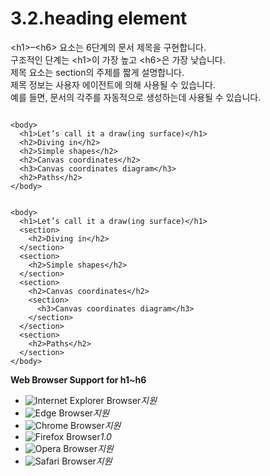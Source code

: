 # 3.2.heading element

&lt;h1&gt;–&lt;h6&gt; 요소는 6단계의 문서 제목을 구현합니다.  
구조적인 단계는 &lt;h1&gt;이 가장 높고 &lt;h6&gt;은 가장 낮습니다.  
제목 요소는 section의 주제를 짧게 설명합니다.  
제목 정보는 사용자 에이전트에 의해 사용될 수 있습니다.  
예를 들면, 문서의 각주를 자동적으로 생성하는데 사용될 수 있습니다.

```text

<body>
  <h1>Let’s call it a draw(ing surface)</h1>
  <h2>Diving in</h2>
  <h2>Simple shapes</h2>
  <h2>Canvas coordinates</h2>
  <h3>Canvas coordinates diagram</h3>
  <h2>Paths</h2>
</body>
```

```text

<body>
  <h1>Let’s call it a draw(ing surface)</h1>
  <section>
    <h2>Diving in</h2>
  </section>
  <section>
    <h2>Simple shapes</h2>
  </section>
  <section>
    <h2>Canvas coordinates</h2>
    <section>
      <h3>Canvas coordinates diagram</h3>
    </section>
  </section>
  <section>
    <h2>Paths</h2>
  </section>
</body>
```

**Web Browser Support for h1~h6**

* ![Internet Explorer Browser](images/icon/ico_ie-true.png)_지원_
* ![Edge Browser](images/icon/ico_edge-true.png)_지원_
* ![Chrome Browser](images/icon/ico_chrome-true.png)_지원_
* ![Firefox Browser](images/icon/ico_firefox-true.png)_1.0_
* ![Opera Browser](images/icon/ico_opera-true.png)_지원_
* ![Safari Browser](images/icon/ico_safari-true.png)_지원_

